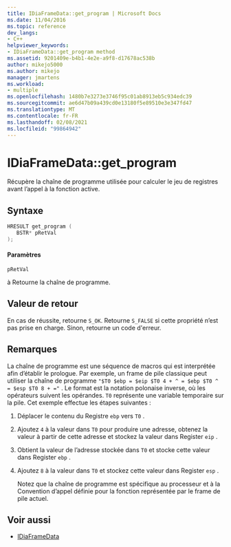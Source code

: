 ```yaml
---
title: IDiaFrameData::get_program | Microsoft Docs
ms.date: 11/04/2016
ms.topic: reference
dev_langs:
- C++
helpviewer_keywords:
- IDiaFrameData::get_program method
ms.assetid: 9201409e-b4b1-4e2e-a9f8-d17678ac538b
author: mikejo5000
ms.author: mikejo
manager: jmartens
ms.workload:
- multiple
ms.openlocfilehash: 1480b7e3273e3746f95c01ab8913eb5c934edc39
ms.sourcegitcommit: ae6d47b09a439cd0e13180f5e89510e3e347fd47
ms.translationtype: MT
ms.contentlocale: fr-FR
ms.lasthandoff: 02/08/2021
ms.locfileid: "99864942"
---
```

# <a name="idiaframedataget_program"></a>IDiaFrameData::get_program
Récupère la chaîne de programme utilisée pour calculer le jeu de registres avant l’appel à la fonction active.

## <a name="syntax"></a>Syntaxe

```C++
HRESULT get_program ( 
   BSTR* pRetVal
);
```

#### <a name="parameters"></a>Paramètres
 `pRetVal`

à Retourne la chaîne de programme.

## <a name="return-value"></a>Valeur de retour
 En cas de réussite, retourne `S_OK`. Retourne `S_FALSE` si cette propriété n’est pas prise en charge. Sinon, retourne un code d'erreur.

## <a name="remarks"></a>Remarques
 La chaîne de programme est une séquence de macros qui est interprétée afin d’établir le prologue. Par exemple, un frame de pile classique peut utiliser la chaîne de programme `"$T0 $ebp = $eip $T0 4 + ^ = $ebp $T0 ^ = $esp $T0 8 + ="` . Le format est la notation polonaise inverse, où les opérateurs suivent les opérandes. `T0` représente une variable temporaire sur la pile. Cet exemple effectue les étapes suivantes :

1. Déplacer le contenu du Registre `ebp` vers `T0` .

2. Ajoutez `4` à la valeur dans `T0` pour produire une adresse, obtenez la valeur à partir de cette adresse et stockez la valeur dans Register `eip` .

3. Obtient la valeur de l’adresse stockée dans `T0` et stocke cette valeur dans Register `ebp` .

4. Ajoutez `8` à la valeur dans `T0` et stockez cette valeur dans Register `esp` .

   Notez que la chaîne de programme est spécifique au processeur et à la Convention d’appel définie pour la fonction représentée par le frame de pile actuel.

## <a name="see-also"></a>Voir aussi
- [IDiaFrameData](../../debugger/debug-interface-access/idiaframedata.md)